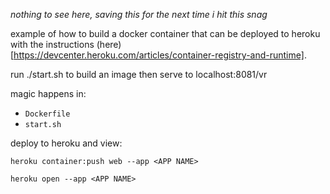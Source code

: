 *nothing to see here, saving this for the next time i hit this snag*

example of how to build a docker container that can be deployed to heroku with the instructions (here)[https://devcenter.heroku.com/articles/container-registry-and-runtime].

run ./start.sh to build an image then serve to localhost:8081/vr

magic happens in:
- `Dockerfile`
- `start.sh`


deploy to heroku and view:

`heroku container:push web --app <APP NAME>`

`heroku open --app <APP NAME>`

